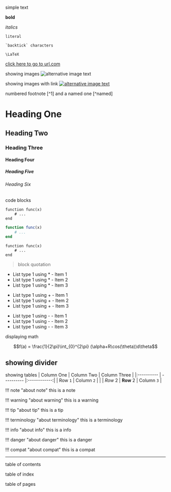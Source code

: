 simple text

**bold**

*italics*

`literal`

``` `backtick` characters ```

``\LaTeX``

[click here to go to url.com](https://url.com)

showing images
![alternative image text](../images/youtube.png)

showing images with link
[![alternative image text](../images/youtube.png)](https://url.com)



numbered footnote [^1] and a named one [^named]

# Heading One
## Heading Two
### Heading Three
#### Heading Four
##### Heading Five
###### Heading Six

code blocks
```
function func(x)
    # ...
end
```

```julia
function func(x)
    # ...
end
```

```pyhton
function func(x)
    # ...
end
```

> block quotation

* List type 1 using * - Item 1
* List type 1 using *  - Item 2
* List type 1 using *  - Item 3

+ List type 1 using +  - Item 1
+ List type 1 using +  - Item 2
+ List type 1 using +  - Item 3

- List type 1 using -  - Item 1
- List type 1 using -  - Item 2
- List type 1 using -  - Item 3

displaying math
```math
f(a) = \frac{1}{2\pi}\int_{0}^{2\pi} (\alpha+R\cos(\theta))d\theta
```

showing divider
---

showing tables
| Column One | Column Two | Column Three |
|:---------- | ---------- |:------------:|
| Row `1`    | Column `2` |              |
| *Row* 2    | **Row** 2  | Column ``3`` |

!!! note "about note"
this is a note


!!! warning "about warning"
this is a warning

!!! tip "about tip"
this is a tip

!!! terminology "about terminology"
this is a terminology

!!! info "about info"
this is a info

!!! danger "about danger"
this is a danger

!!! compat "about compat"
this is a compat

---
table of contents

table of index

table of pages
